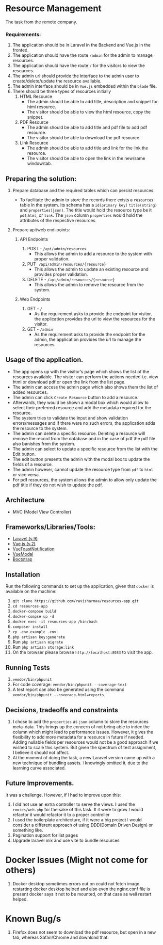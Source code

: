 # Resource Management

The task from the remote company.

### Requirements:
1. The application should be in Laravel in the Backend and Vue.js in the fronted.
2. The application should have the route `/admin` for the admin to manage resources.
3. The application should have the route `/` for the visitors to view the resources.
4. The admin url should provide the interface to the admin user to create/delete/update the resource available.
5. The admin interface should be in `Vue.js` embedded within the `blade` file. 
6. There should be three types of resources initially
   1. HTML Resource
      - The admin should be able to add title, description and snippet for html resource.
      - The visitor should be able to view the html resource, copy the snippet.
   2. PDF Resource
      - The admin should be able to add title and pdf file to add pdf resource.
      - The visitor should be able to download the pdf resource.
   3. Link Resource
      - The admin should be able to add title and link for the link the resource.
      - The visitor should be able to open the link in the new/same window/tab.


## Preparing the solution:

1. Prepare database and the required tables which can persist resources.
   - To facilitate the admin to store the records there exists a `resources` table in the system. Its schema has a `id(primary key)`
`title(string)` and `properties(json)`. The title would hold the resource type be it `pdf`,`html`, or `link`. The `json` column
`properties` would hold the attributes of the respective resources.

2. Prepare api/web end-points:
   1. API Endpoints
      1. POST - `/api/admin/resources` 
         - This allows the admin to add a resource to the system with proper validation.
      2. PUT- `/api/admin/resources/{resource}`
         - This allows the admin to update an existing resource and provides proper validation.
      3. DELETE - `/api/admin/resources/{resource}`
         - This allows the admin to remove the resource from the system.
   
   2. Web Endpoints
      1. GET - `/`
         - As the requirement asks to provide the endpoint for visitor, the application provides the url to view the resources for the 
      visitor.
      2. GET - `/admin`
         - As the requirement asks to provide the endpoint for the admin, the application provides the url to manage the resources.

## Usage of the application.

- The app opens up with the visitor's page which shows the list of the resources available. The visitor can perform the 
actions needed i.e. view html or download pdf or open the link from the list page.
- The admin can access the admin page which also shows them the list of added resources. 
- The admin can click `Create Resource` button to add a resource. 
- Afterwards, they would be shown a modal box which would allow to select their preferred resource and add the metadata required for the 
resource.
- The system tries to validate the input and show validation errors/messages and if there were no such errors, the application adds the resource to the system.
- The admin can delete a specific resource. Deleting a resource will remove the record from the database and in the case of pdf the pdf file also
banishes from the system.
- The admin can select to update a specific resource from the list with the Edit button.
- The edit button presents the admin with the modal box to update the fields of a resource.
- The admin however, cannot update the resource type from `pdf` to `html` or vice versa. 
- For pdf resources, the system allows the admin to allow only update the pdf title if they do not wish to update the pdf.

## Architecture
- MVC (Model View Controller)

## Frameworks/Libraries/Tools:
- [Laravel (v.9)](https://laravel.com)
- [Vue.js (v.2)](http://vuejs.org)
- [VueToastNotification](https://github.com/ankurk91/vue-toast-notification)
- [VueModal](https://github.com/euvl/vue-js-modal)
- [Bootstrap](https://getbootstrap.com/docs/5.0/getting-started/introduction/)

## Installation

Run the following commands to set up the application, given that `docker` is available on the machine:

1. `git clone https://github.com/ravisharmaa/resources-app.git`
2. `cd resources-app`
3. `docker-compose build`
4. `docker-compse up -d`
5. `docker exec -it resources-app /bin/bash`
6. `composer install`
7. `cp .env.example .env` 
8. `php artisan key:generate`
9. Run `php artisan migrate`
10. Run `php artisan storage:link` 
11. On the browser please browse `http://localhost:8083` to visit the app.

## Running Tests
1. `vendor/bin/phpunit`
2. For code coverage:  `vendor/bin/phpunit --coverage-text`
3. A  test report can also be generated using the command `vendor/bin/phpunit --coverage-html=reports`

## Decisions, tradeoffs and constraints

1. I chose to add the `properties` as `json` column to store the resources meta-data. This brings up the concern of not being able to
index the column which might lead to performance issues. However, it gives the flexibility to add more metadata for a resource
in future if needed. Adding nullable fields per resources would not be a good approach if we wished to scale this system. But given the spectrum of test assignment,  I believe it should not affect.
2. At the moment of doing the task, a new Laravel version came up with a new technique of bundling assets. I knowingly
omitted it, due to the learning curve associated.
   
## Future Improvements.

It was a challenge. However, if I had to improve upon this:

1. I did not use an extra controller to serve the views. I used the `routes/web.php` for the sake of this task. If it were to grow I would refactor it would refactor it to a proper controller
2. I used the boilerplate architecture, if it were a big project I would consider a different approach of using DDD(Domain Driven Design) or something like.
3. Pagination support for list pages
4. Upgrade laravel mix and use vite to bundle resources

# Docker Issues (Might not come for others)
1. Docker desktop sometimes errors out on could not fetch image restarting docker desktop helped and also even the nginx.conf file is present
docker says it not to be mounted, on that case as well restart helped. 

# Known Bug/s
1. Firefox does not seem to download the pdf resource, but open in a new tab, whereas Safari/Chrome and download that.